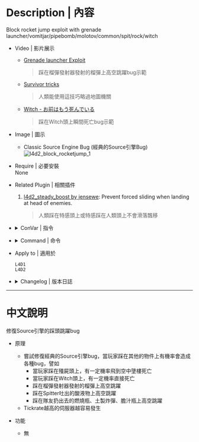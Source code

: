 # Description | 內容
Block rocket jump exploit with grenade launcher/vomitjar/pipebomb/molotov/common/spit/rock/witch

* Video | 影片展示
    * [Grenade launcher Exploit](https://www.youtube.com/watch?v=eAKt6NZXqJM)
        > 踩在榴彈發射器發射的榴彈上高空跳躍bug示範
    * [Survivor tricks](https://youtu.be/AEWIe3YRq7Y?t=369)
        > 人類能使用這技巧略過地圖機關
    * [Witch - お前はもう死んでいる](https://www.youtube.com/shorts/Chy2v7Ns9oY)
        > 踩在Witch頭上瞬間死亡bug示範

* Image | 圖示
	* Classic Source Engine Bug (經典的Source引擎Bug)
	<br/>![l4d2_block_rocketjump_1](image/l4d2_block_rocketjump_1.gif)

* Require | 必要安裝
<br/>None

* Related Plugin | 相關插件
	1. [l4d2_steady_boost by jensewe](https://github.com/Target5150/MoYu_Server_Stupid_Plugins/tree/master/The%20Last%20Stand/l4d2_steady_boost): Prevent forced sliding when landing at head of enemies.
		> 人類踩在特感頭上或特感踩在人類頭上不會滑落飄移

* <details><summary>ConVar | 指令</summary>

	None
</details>

* <details><summary>Command | 命令</summary>

	None
</details>

* Apply to | 適用於
	```
	L4D1
	L4D2
	```

* <details><summary>Changelog | 版本日誌</summary>

	* v1.4
		* Optimize code and improve performance
		* molotov
		* pipebomb
		* vomitjar
		* grenade launcher
		* spitter projectile
		* tank rock
		* common infected
		* witch

	* v1.1
		* [Original Plugin by DJ_WEST](https://forums.alliedmods.net/showthread.php?t=122371)
</details>

- - - -
# 中文說明
修復Source引擎的踩頭跳躍bug

* 原理
	* 嘗試修復經典的Source引擎bug，當玩家踩在其他的物件上有機率會造成各種bug，譬如
        * 當玩家踩在殭屍頭上，有一定機率飛到空中墬樓死亡
        * 當玩家踩在Witch頭上，有一定機率直接死亡
        * 踩在榴彈發射器發射的榴彈上高空跳躍
        * 踩在Spitter吐出的酸液物上高空跳躍
        * 踩在隊友扔出去的燃燒瓶、土製炸彈、膽汁瓶上高空跳躍
    * Tickrate越高的伺服器越容易發生

* 功能
	* 無